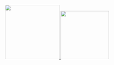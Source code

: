 <div align="center">
  <a href="https://github.com/BrunoMedeiros14">
  <img height="180em" src="https://github-readme-stats.vercel.app/api?username=BrunoMedeiros14&show_icons=true&theme=monokai&include_all_commits=true&count_private=true"/>
  <img height="160em" src="https://github-readme-stats.vercel.app/api/top-langs/?username=BrunoMedeiros14&layout=compact&langs_count=2&theme=monokai"/>
</div>


<!---
BrunoMedeiros14/BrunoMedeiros14 is a ✨ special ✨ repository because its `README.md` (this file) appears on your GitHub profile.
You can click the Preview link to take a look at your changes.
--->
